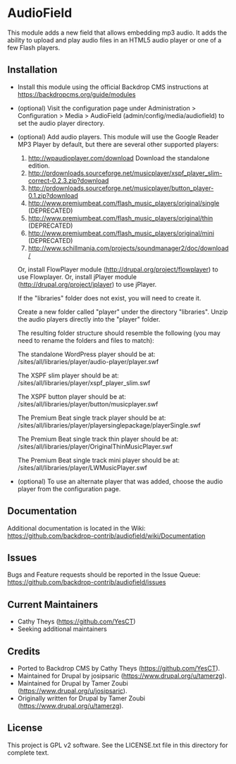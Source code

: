 AudioField
======================

This module adds a new field that allows embedding mp3 audio. It adds the
ability to upload and play audio files in an HTML5 audio player or one of a few
Flash players.

Installation
------------

- Install this module using the official Backdrop CMS instructions at
  https://backdropcms.org/guide/modules

- (optional) Visit the configuration page under Administration > Configuration >
  Media > AudioField (admin/config/media/audiofield) to set the audio player
  directory.

- (optional) Add audio players. This module will use the Google Reader MP3
  Player by default, but there are several other supported players:
  1. http://wpaudioplayer.com/download Download the standalone edition.
  2. http://prdownloads.sourceforge.net/musicplayer/xspf_player_slim-correct-0.2.3.zip?download
  3. http://prdownloads.sourceforge.net/musicplayer/button_player-0.1.zip?download
  4. http://www.premiumbeat.com/flash_music_players/original/single (DEPRECATED)
  5. http://www.premiumbeat.com/flash_music_players/original/thin   (DEPRECATED)
  6. http://www.premiumbeat.com/flash_music_players/original/mini   (DEPRECATED)
  7. http://www.schillmania.com/projects/soundmanager2/doc/download/

  Or, install FlowPlayer module (http://drupal.org/project/flowplayer) to use
  Flowplayer. Or, install jPlayer module (http://drupal.org/project/jplayer) to
  use jPlayer.

  If the "libraries" folder does not exist, you will need to create it.
  
  Create a new folder called "player" under the directory "libraries".
  Unzip the audio players directly into the "player" folder.

  The resulting folder structure should resemble the following (you may need to
  rename the folders and files to match):

  The standalone WordPress player should be at:
  /sites/all/libraries/player/audio-player/player.swf

  The XSPF slim player should be at:
  /sites/all/libraries/player/xspf_player_slim.swf

  The XSPF button player should be at:
  /sites/all/libraries/player/button/musicplayer.swf

  The Premium Beat single track player should be at:
  /sites/all/libraries/player/playersinglepackage/playerSingle.swf

  The Premium Beat single track thin player should be at:
  /sites/all/libraries/player/OriginalThinMusicPlayer.swf

  The Premium Beat single track mini player should be at:
  /sites/all/libraries/player/LWMusicPlayer.swf

- (optional) To use an alternate player that was added, choose the audio player
  from the configuration page.

Documentation
-------------

Additional documentation is located in the Wiki:
https://github.com/backdrop-contrib/audiofield/wiki/Documentation

Issues
------

Bugs and Feature requests should be reported in the Issue Queue:
https://github.com/backdrop-contrib/audiofield/issues

Current Maintainers
-------------------

- Cathy Theys (https://github.com/YesCT)
- Seeking additional maintainers

Credits
-------

- Ported to Backdrop CMS by Cathy Theys (https://github.com/YesCT).
- Maintained for Drupal by josipsaric (https://www.drupal.org/u/tamerzg).
- Maintained for Drupal by Tamer Zoubi (https://www.drupal.org/u/josipsaric).
- Originally written for Drupal by Tamer Zoubi (https://www.drupal.org/u/tamerzg).

License
-------

This project is GPL v2 software. See the LICENSE.txt file in this directory for
complete text.
